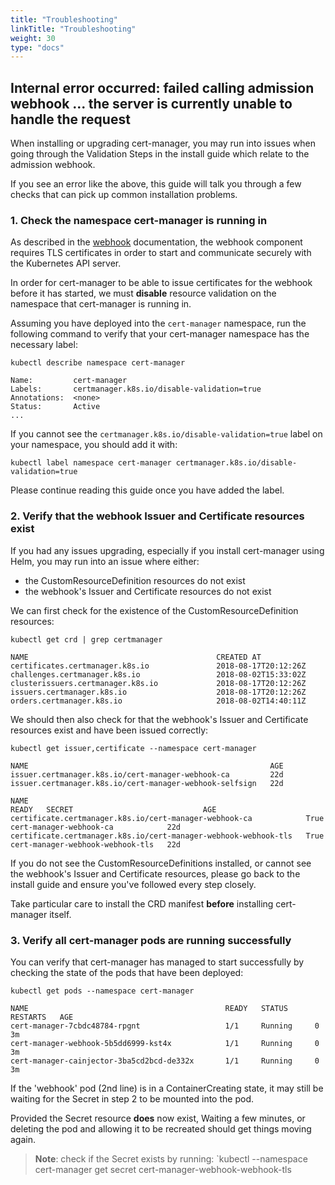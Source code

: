 ```yaml
---
title: "Troubleshooting"
linkTitle: "Troubleshooting"
weight: 30
type: "docs"
---
```


Internal error occurred: failed calling admission webhook \... the server is currently unable to handle the request
-------------------------------------------------------------------------------------------------------------------

When installing or upgrading cert-manager, you may run into issues when
going through the Validation Steps in the install guide which relate to
the admission webhook.

If you see an error like the above, this guide will talk you through a
few checks that can pick up common installation problems.

### 1. Check the namespace cert-manager is running in

As described in the [webhook](./webhook.md) documentation, the webhook
component requires TLS certificates in order to start and communicate securely
with the Kubernetes API server.

In order for cert-manager to be able to issue certificates for the
webhook before it has started, we must **disable** resource validation
on the namespace that cert-manager is running in.

Assuming you have deployed into the `cert-manager` namespace, run the
following command to verify that your cert-manager namespace has the
necessary label:

```shell
kubectl describe namespace cert-manager

Name:         cert-manager
Labels:       certmanager.k8s.io/disable-validation=true
Annotations:  <none>
Status:       Active
...
```

If you cannot see the `certmanager.k8s.io/disable-validation=true` label
on your namespace, you should add it with:

```shell
kubectl label namespace cert-manager certmanager.k8s.io/disable-validation=true
```

Please continue reading this guide once you have added the label.

### 2. Verify that the webhook Issuer and Certificate resources exist

If you had any issues upgrading, especially if you install cert-manager
using Helm, you may run into an issue where either:

- the CustomResourceDefinition resources do not exist
- the webhook's Issuer and Certificate resources do not exist

We can first check for the existence of the CustomResourceDefinition
resources:

```shell
kubectl get crd | grep certmanager

NAME                                          CREATED AT
certificates.certmanager.k8s.io               2018-08-17T20:12:26Z
challenges.certmanager.k8s.io                 2018-08-02T15:33:02Z
clusterissuers.certmanager.k8s.io             2018-08-17T20:12:26Z
issuers.certmanager.k8s.io                    2018-08-17T20:12:26Z
orders.certmanager.k8s.io                     2018-08-02T14:40:11Z
```

We should then also check for that the webhook's Issuer and Certificate
resources exist and have been issued correctly:

```shell
kubectl get issuer,certificate --namespace cert-manager

NAME                                                      AGE
issuer.certmanager.k8s.io/cert-manager-webhook-ca         22d
issuer.certmanager.k8s.io/cert-manager-webhook-selfsign   22d

NAME                                                              READY   SECRET                             AGE
certificate.certmanager.k8s.io/cert-manager-webhook-ca            True    cert-manager-webhook-ca            22d
certificate.certmanager.k8s.io/cert-manager-webhook-webhook-tls   True    cert-manager-webhook-webhook-tls   22d
```

If you do not see the CustomResourceDefinitions installed, or cannot see
the webhook's Issuer and Certificate resources, please go back to the
install guide and ensure you've followed every step closely.

Take particular care to install the CRD manifest **before** installing
cert-manager itself.

### 3. Verify all cert-manager pods are running successfully

You can verify that cert-manager has managed to start successfully by
checking the state of the pods that have been deployed:

```shell
kubectl get pods --namespace cert-manager

NAME                                            READY   STATUS      RESTARTS   AGE
cert-manager-7cbdc48784-rpgnt                   1/1     Running     0          3m
cert-manager-webhook-5b5dd6999-kst4x            1/1     Running     0          3m
cert-manager-cainjector-3ba5cd2bcd-de332x       1/1     Running     0          3m
```

If the 'webhook' pod (2nd line) is in a ContainerCreating state, it
may still be waiting for the Secret in step 2 to be mounted into the
pod.

Provided the Secret resource **does** now exist, Waiting a few minutes,
or deleting the pod and allowing it to be recreated should get things
moving again.

> **Note**: check if the Secret exists by running: `kubectl --namespace cert-manager get secret cert-manager-webhook-webhook-tls
